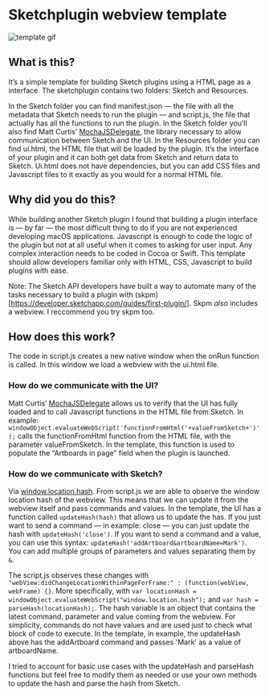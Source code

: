 # Sketchplugin webview template

![template gif](https://raw.githubusercontent.com/jacopocolo/sketchplugin-webview-template/master/template.gif)

## What is this?
It’s a simple template for building Sketch plugins using a HTML page as a interface. The sketchplugin contains two folders: Sketch and Resources.

In the Sketch folder you can find manifest.json — the file with all the metadata that Sketch needs to run the plugin — and script.js, the file that actually has all the functions to run the plugin. In the Sketch folder you’ll also find Matt Curtis’ [MochaJSDelegate](https://github.com/matt-curtis/MochaJSDelegate), the library necessary to allow communication between Sketch and the UI.
In the Resources folder you can find ui.html, the HTML file that will be loaded by the plugin. It’s the interface of your plugin and it can both get data from Sketch and return data to Sketch. Ui.html does not have dependencies, but you can add CSS files and Javascript files to it exactly as you would for a normal HTML file.

## Why did you do this?
While building another Sketch plugin I found that building a plugin interface is — by far — the most difficult thing to do if you are not experienced developing macOS applications. Javascript is enough to code the logic of the plugin but not at all useful when it comes to asking for user input. Any complex interaction needs to be coded in Cocoa or Swift. This template should allow developers familiar only with HTML, CSS, Javascript to build plugins with ease.

Note: The Sketch API developers have built a way to automate many of the tasks necessary to build a plugin with (skpm)[https://developer.sketchapp.com/guides/first-plugin/]. Skpm _also_ includes a webview. I reccommend you try skpm too.

## How does this work?
The code in script.js creates a new native window when the onRun function is called. In this window we load a webview with the ui.html file.

### How do we communicate with the UI?
Matt Curtis’ [MochaJSDelegate](https://github.com/matt-curtis/MochaJSDelegate) allows us to verify that the UI has fully loaded and to call Javascript functions in the HTML file from Sketch. In example: `windowObject.evaluateWebScript('functionFromHtml('+valueFromSketch+')');` calls the functionFromHtml function from the HTML file, with the parameter valueFromSketch.
In the template, this function is used to populate the “Artboards in page” field when the plugin is launched.

### How do we communicate with Sketch?
Via [window.location.hash](https://developer.mozilla.org/en-US/docs/Web/API/Window/location). From script.js we are able to observe the window location hash of the webview. This means that we can update it from the webview itself and pass commands and values. In the template, the UI has a function called `updateHash(hash)` that allows us to update the has. If you just want to send a command — in example: close — you can just update the hash with `updateHash('close')`. If you want to send a command and a value, you can use this syntax: `updateHash('addArtboard&artboardName=Mark')`. You can add multiple groups of parameters and values separating them by `&`.

The script.js observes these changes with `"webView:didChangeLocationWithinPageForFrame:" : (function(webView, webFrame) {}`. More specifically, with `var locationHash = windowObject.evaluateWebScript("window.location.hash");` and `var hash = parseHash(locationHash);`. The hash variable is an object that contains the latest command, parameter and value coming from the webview. For simplicity, commands do not have values and are used just to check what block of code to execute. In the template, in example, the updateHash above has the addArtboard command and passes 'Mark' as a value of artboardName.

I tried to account for basic use cases with the updateHash and parseHash functions but feel free to modify them as needed or use your own methods to update the hash and parse the hash from Sketch.
